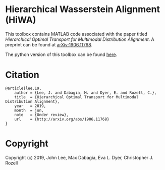 # Hierarchical Wasserstein Alignment (HiWA)

This toolbox contains MATLAB code associated with the paper titled *Hierarchical Optimal Transport for Multimodal Distribution Alignment*. A preprint can be found at [arXiv:1906.11768](https://arxiv.org/abs/1906.11768).

The python version of this toolbox can be found [here](dummy).

# Citation
```
@article{lee.19,
    author = {Lee, J. and Dabagia, M. and Dyer, E. and Rozell, C.},
    title  = {Hierarchical Optimal Transport for Multimodal Distribution Alignment},
    year   = 2019,
    month  = jun,
    note   = {Under review},
    url    = {http://arxiv.org/abs/1906.11768}
}
```

# Copyright
Copyright (c) 2019, John Lee, Max Dabagia, Eva L. Dyer, Christopher J. Rozell
